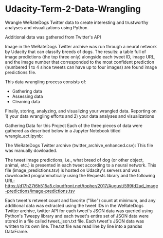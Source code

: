 # Udacity-Term-2-Data-Wrangling

Wrangle WeRateDogs Twitter data to create interesting and trustworthy analyses and visualizations using Python.

Additional data was gathered from Twitter's API

Image in the WeRateDogs Twitter archive was run through a neural network by Udacity that can classify breeds of dogs. 
The results: a table full of image predictions (the top three only) alongside each tweet ID, image URL, and the image number that corresponded to the most confident prediction (numbered 1 to 4 since tweets can have up to four images) are found image predictions file.

This data wrangling process consists of: 
- Gathering data
- Assessing data
- Cleaning data

Finally, storing, analyzing, and visualizing your wrangled data.
Reporting on 1) your data wrangling efforts and 2) your data analyses and visualizations

Gathering Data for this Project
Each of the three pieces of data were gathered as described below in a Jupyter Notebook titled wrangle_act.ipynb:

The WeRateDogs Twitter archive (twitter_archive_enhanced.csv): This file was manually dowloaded.

The tweet image predictions, i.e., what breed of dog (or other object, animal, etc.) is presented in each tweet according to a neural network. This file (image_predictions.tsv) is hosted on Udacity's servers and was downloaded programmatically using the Requests library and the following URL: https://d17h27t6h515a5.cloudfront.net/topher/2017/August/599fd2ad_image-predictions/image-predictions.tsv

Each tweet's retweet count and favorite ("like") count at minimum, and any additional data was extracted using the tweet IDs in the WeRateDogs Twitter archive, twitter API for each tweet's JSON data was queried using Python's Tweepy library and each tweet's entire set of JSON data were stored in a file called tweet_json.txt file. Each tweet's JSON data was written to its own line. The.txt file was read line by line into a pandas DataFrame. 
